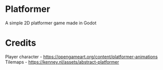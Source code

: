 # Platformer
A simple 2D platformer game made in Godot

# Credits
Player character - https://opengameart.org/content/platformer-animations
Tilemaps - https://kenney.nl/assets/abstract-platformer
